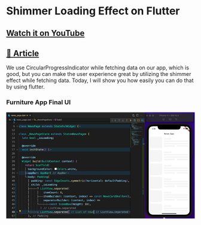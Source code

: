 # Shimmer Loading Effect on Flutter

## [Watch it on YouTube](https://youtu.be/-SpAkwgPIHU)

## [📰 Article](https://t.co/SkgtwkbGnF)


We use CircularProgressIndicator while fetching data on our app, which is good, but you can make the user experience great by utilizing the shimmer effect while fetching data. Today, I will show you how easily you can do that by using flutter.

### Furniture App Final UI

![Preview](/V_2.gif)

